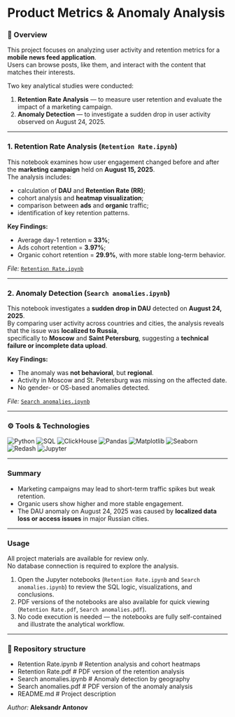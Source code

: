 # Product Metrics & Anomaly Analysis

### 🧩 Overview
This project focuses on analyzing user activity and retention metrics for a **mobile news feed application**.  
Users can browse posts, like them, and interact with the content that matches their interests.  

Two key analytical studies were conducted:  
1. **Retention Rate Analysis** — to measure user retention and evaluate the impact of a marketing campaign.  
2. **Anomaly Detection** — to investigate a sudden drop in user activity observed on August 24, 2025.

---

### 1. Retention Rate Analysis (`Retention Rate.ipynb`)
This notebook examines how user engagement changed before and after the **marketing campaign** held on **August 15, 2025**.  
The analysis includes:
- calculation of **DAU** and **Retention Rate (RR)**;
- cohort analysis and **heatmap visualization**;
- comparison between **ads** and **organic** traffic;
- identification of key retention patterns.

**Key Findings:**
- Average day-1 retention ≈ **33%**;  
- Ads cohort retention = **3.97%**;  
- Organic cohort retention = **29.9%**, with more stable long-term behavior.  

*File:* [`Retention Rate.ipynb`](./Retention%20Rate.ipynb)

---

### 2. Anomaly Detection (`Search anomalies.ipynb`)
This notebook investigates a **sudden drop in DAU** detected on **August 24, 2025**.  
By comparing user activity across countries and cities, the analysis reveals that the issue was **localized to Russia**,  
specifically to **Moscow** and **Saint Petersburg**, suggesting a **technical failure or incomplete data upload**.

**Key Findings:**
- The anomaly was **not behavioral**, but **regional**.  
- Activity in Moscow and St. Petersburg was missing on the affected date.  
- No gender- or OS-based anomalies detected.

*File:* [`Search anomalies.ipynb`](./Search%20anomalies.ipynb)

---

### ⚙️ Tools & Technologies
![Python](https://img.shields.io/badge/Python-20A5A8?style=flat&logo=python&logoColor=white)
![SQL](https://img.shields.io/badge/SQL-20A5A8?style=flat&logo=postgresql&logoColor=white)
![ClickHouse](https://img.shields.io/badge/ClickHouse-20A5A8?style=flat&logo=clickhouse&logoColor=white)
![Pandas](https://img.shields.io/badge/Pandas-20A5A8?style=flat&logo=pandas&logoColor=white)
![Matplotlib](https://img.shields.io/badge/Matplotlib-20A5A8?style=flat&logo=plotly&logoColor=white)
![Seaborn](https://img.shields.io/badge/Seaborn-20A5A8?style=flat&logo=plotly&logoColor=white)
![Redash](https://img.shields.io/badge/Redash-20A5A8?style=flat&logo=redash&logoColor=white)
![Jupyter](https://img.shields.io/badge/Jupyter-20A5A8?style=flat&logo=jupyter&logoColor=white)

---

### Summary
- Marketing campaigns may lead to short-term traffic spikes but weak retention.  
- Organic users show higher and more stable engagement.  
- The DAU anomaly on August 24, 2025 was caused by **localized data loss or access issues** in major Russian cities.

---

### Usage
All project materials are available for review only.  
No database connection is required to explore the analysis.

1. Open the Jupyter notebooks (`Retention Rate.ipynb` and `Search anomalies.ipynb`) to review the SQL logic, visualizations, and conclusions.  
2. PDF versions of the notebooks are also available for quick viewing (`Retention Rate.pdf`, `Search anomalies.pdf`).  
3. No code execution is needed — the notebooks are fully self-contained and illustrate the analytical workflow.

---

### 📂 Repository structure

- Retention Rate.ipynb        # Retention analysis and cohort heatmaps
- Retention Rate.pdf          # PDF version of the retention analysis
- Search anomalies.ipynb      # Anomaly detection by geography
- Search anomalies.pdf        # PDF version of the anomaly analysis
- README.md                   # Project description

*Author:* **Aleksandr Antonov**
